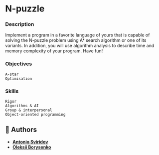# N-puzzle
### Description
Implement a program in a favorite language of yours that is capable of solving the N-puzzle problem using A* search algorithm or one of its variants. In addition, you will use algorithm analysis to describe time and memory complexity of your program. Have fun!
### Objectives
```
A-star 
Optimisation
```
### Skills
```
Rigor 
Algorithms & AI 
Group & interpersonal 
Object-oriented programming 
```
## :muscle: Authors
* [**Antonio Sviridov**](https://github.com/liderako/)
* [**Oleksii Borysenko**](https://github.com/oborys)
